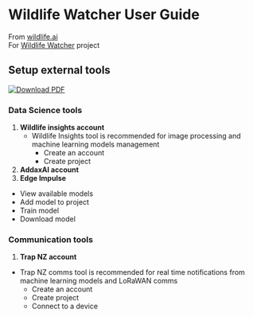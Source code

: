 # Wildlife Watcher User Guide

From [wildlife.ai](https://wildlife.ai/)  
For [Wildlife Watcher](https://wildlife.ai/projects/wildlife-watcher/) project

## Setup external tools

[![Download PDF](https://img.shields.io/badge/Download-PDF-blue)](../pdf/wildlife_watcher_user_guide_setup_extenal_tool.pdf)

### Data Science tools


1. **Wildlife insights account**
    - Wildlife Insights tool is recommended for image processing and machine learning models management
        - Create an account
        - Create project
2. **AddaxAI account**
3. **Edge Impulse**

- View available models
- Add model to project
- Train model
- Download model

### Communication tools

1. **Trap NZ account**

- Trap NZ comms tool is recommended for real time notifications from machine learning models and LoRaWAN comms
  - Create an account
  - Create project
  - Connect to a device
